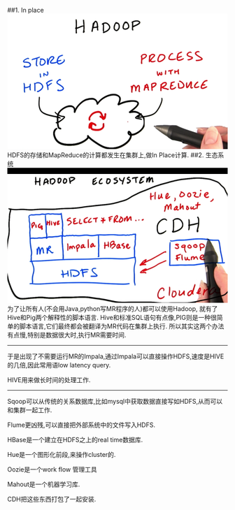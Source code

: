 ##1. In place
![](image/1.png)
HDFS的存储和MapReduce的计算都发生在集群上,做In Place计算.
##2. 生态系统
![](image/2.png)
为了让所有人(不会用Java,python写MR程序的人)都可以使用Hadoop, 就有了Hive和Pig两个解释性的脚本语言.
Hive和标准SQL语句有点像,PIG则是一种很简单的脚本语言,它们最终都会被翻译为MR代码在集群上执行.
所以其实这两个办法有点慢,特别是数据很大时,执行MR需要时间.
***
于是出现了不需要运行MR的Impala,通过Impala可以直接操作HDFS,速度是HIVE的几倍,因此常用语low latency query.

HIVE用来做长时间的处理工作.
***
Sqoop可以从传统的关系数据库,比如mysql中获取数据直接写如HDFS,从而可以和集群一起工作.

Flume更凶残,可以直接把外部系统中的文件写入HDFS.

HBase是一个建立在HDFS之上的real time数据库.

Hue是一个图形化前段,来操作cluster的.

Oozie是一个work flow 管理工具

Mahout是一个机器学习库.

CDH把这些东西打包了一起安装.
